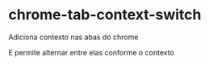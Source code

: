 # chrome-tab-context-switch

Adiciona contexto nas abas do chrome

E permite alternar entre elas conforme o contexto
